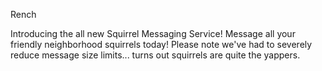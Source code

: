 Rench

Introducing the all new Squirrel Messaging Service! Message all your friendly neighborhood squirrels today! Please note we've had to severely reduce message size limits... turns out squirrels are quite the yappers.
